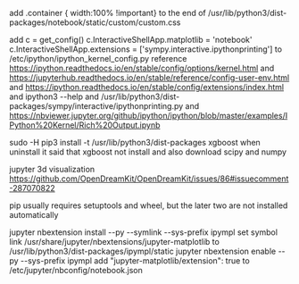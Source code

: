 add
.container { width:100% !important}
to the end of
/usr/lib/python3/dist-packages/notebook/static/custom/custom.css

add
c = get_config()
c.InteractiveShellApp.matplotlib = 'notebook'
c.InteractiveShellApp.extensions = ['sympy.interactive.ipythonprinting']
to
/etc/ipython/ipython_kernel_config.py
reference https://ipython.readthedocs.io/en/stable/config/options/kernel.html and https://jupyterhub.readthedocs.io/en/stable/reference/config-user-env.html and https://ipython.readthedocs.io/en/stable/config/extensions/index.html and ipython3 --help and /usr/lib/python3/dist-packages/sympy/interactive/ipythonprinting.py and https://nbviewer.jupyter.org/github/ipython/ipython/blob/master/examples/IPython%20Kernel/Rich%20Output.ipynb

sudo -H pip3 install -t /usr/lib/python3/dist-packages xgboost
when uninstall it said that xgboost not install and also download scipy and numpy

jupyter 3d visualization
https://github.com/OpenDreamKit/OpenDreamKit/issues/86#issuecomment-287070822

pip usually requires setuptools and wheel, but the later two are not installed automatically

jupyter nbextension install --py --symlink --sys-prefix ipympl
set symbol link /usr/share/jupyter/nbextensions/jupyter-matplotlib to /usr/lib/python3/dist-packages/ipympl/static
jupyter nbextension enable --py --sys-prefix ipympl
add "jupyter-matplotlib/extension": true to /etc/jupyter/nbconfig/notebook.json
